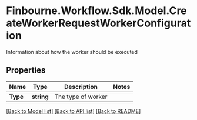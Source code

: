 # Finbourne.Workflow.Sdk.Model.CreateWorkerRequestWorkerConfiguration
Information about how the worker should be executed

## Properties

Name | Type | Description | Notes
------------ | ------------- | ------------- | -------------
**Type** | **string** | The type of worker | 

[[Back to Model list]](../README.md#documentation-for-models) [[Back to API list]](../README.md#documentation-for-api-endpoints) [[Back to README]](../README.md)

